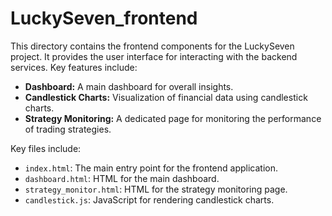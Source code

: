# LuckySeven_frontend

This directory contains the frontend components for the LuckySeven project. It provides the user interface for interacting with the backend services. Key features include:
- **Dashboard:** A main dashboard for overall insights.
- **Candlestick Charts:** Visualization of financial data using candlestick charts.
- **Strategy Monitoring:** A dedicated page for monitoring the performance of trading strategies.

Key files include:
- `index.html`: The main entry point for the frontend application.
- `dashboard.html`: HTML for the main dashboard.
- `strategy_monitor.html`: HTML for the strategy monitoring page.
- `candlestick.js`: JavaScript for rendering candlestick charts.